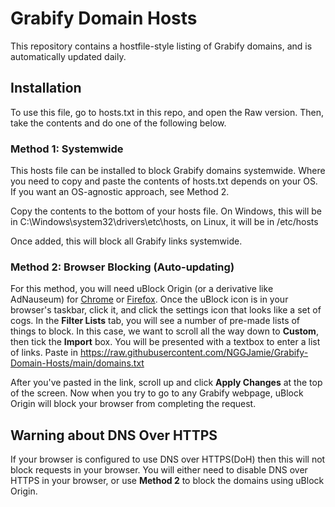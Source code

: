 
# Grabify Domain Hosts
This repository contains a hostfile-style listing of Grabify domains, and is automatically updated daily. 

## Installation
To use this file, go to hosts.txt in this repo, and open the Raw version. Then, take the contents and do one of the following below.

### Method 1: Systemwide
This hosts file can be installed to block Grabify domains systemwide. Where you need to copy and paste the contents of hosts.txt depends on your OS. If you want an OS-agnostic approach, see Method 2.

Copy the contents to the bottom of your hosts file. On Windows, this will be in C:\Windows\system32\drivers\etc\hosts, on Linux, it will be in /etc/hosts

Once added, this will block all Grabify links systemwide.

### Method 2: Browser Blocking (Auto-updating)
For this method, you will need uBlock Origin (or a derivative like AdNauseum) for [Chrome](https://chrome.google.com/webstore/detail/ublock-origin/cjpalhdlnbpafiamejdnhcphjbkeiagm) or [Firefox](https://addons.mozilla.org/en-US/firefox/addon/ublock-origin/?utm_source=addons.mozilla.org&utm_medium=referral&utm_content=homepage-collection-featured). Once the uBlock icon is in your browser's taskbar, click it, and click the settings icon that looks like a set of cogs. In the **Filter Lists** tab, you will see a number of pre-made lists of things to block. In this case, we want to scroll all the way down to **Custom**, then tick the **Import** box. You will be presented with a textbox to enter a list of links. Paste in https://raw.githubusercontent.com/NGGJamie/Grabify-Domain-Hosts/main/domains.txt

After you've pasted in the link, scroll up and click **Apply Changes** at the top of the screen. Now when you try to go to any Grabify webpage, uBlock Origin will block your browser from completing the request.

## Warning about DNS Over HTTPS
If your browser is configured to use DNS over HTTPS(DoH) then this will not block requests in your browser. You will either need to disable DNS over HTTPS in your browser, or use **Method 2** to block the domains using uBlock Origin.

